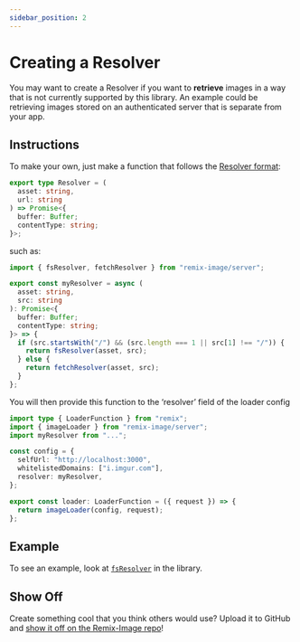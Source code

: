 ```yaml
---
sidebar_position: 2
---
```


# Creating a Resolver

You may want to create a Resolver if you want to **retrieve** images in a way that is not currently supported by this library.
An example could be retrieving images stored on an authenticated server that is separate from your app.

## Instructions

To make your own, just make a function that follows the [Resolver format](https://github.com/Josh-McFarlin/remix-image/blob/master/src/types/resolver.ts):
```typescript
export type Resolver = (
  asset: string,
  url: string
) => Promise<{
  buffer: Buffer;
  contentType: string;
}>;
```
such as:
```typescript
import { fsResolver, fetchResolver } from "remix-image/server";

export const myResolver = async (
  asset: string,
  src: string
): Promise<{
  buffer: Buffer;
  contentType: string;
}> => {
  if (src.startsWith("/") && (src.length === 1 || src[1] !== "/")) {
    return fsResolver(asset, src);
  } else {
    return fetchResolver(asset, src);
  }
};
```

You will then provide this function to the ‘resolver’ field of the loader config
```typescript jsx
import type { LoaderFunction } from "remix";
import { imageLoader } from "remix-image/server";
import myResolver from "...";

const config = {
  selfUrl: "http://localhost:3000",
  whitelistedDomains: ["i.imgur.com"],
  resolver: myResolver,
};

export const loader: LoaderFunction = ({ request }) => {
  return imageLoader(config, request);
};
```

## Example

To see an example, look at [`fsResolver`](https://github.com/Josh-McFarlin/remix-image/tree/master/src/server/resolvers/fsResolver) in the library.

## Show Off

Create something cool that you think others would use? Upload it to GitHub and [show it off on the Remix-Image repo](https://github.com/Josh-McFarlin/remix-image/discussions/3)!
